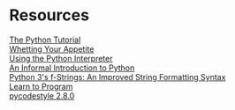
# Resources
[The Python Tutorial](https://docs.python.org/3/tutorial/index.html)<br>
[ Whetting Your Appetite](https://docs.python.org/3/tutorial/appetite.html)<br>
[Using the Python Interpreter](https://docs.python.org/3/tutorial/interpreter.html)<br>
[An Informal Introduction to Python](https://docs.python.org/3/tutorial/introduction.html)<br>
[Python 3's f-Strings: An Improved String Formatting Syntax](https://realpython.com/python-f-strings/)<br>
[Learn to Program](https://www.youtube.com/playlist?list=PLGLfVvz_LVvTn3cK5e6LjhgGiSeVlIRwt)<br>
[pycodestyle 2.8.0](https://pypi.org/project/pycodestyle/)<br>